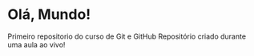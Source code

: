# Olá, Mundo!
 Primeiro repositorio do curso de Git e GitHub 
Repositório criado durante uma aula ao vivo!